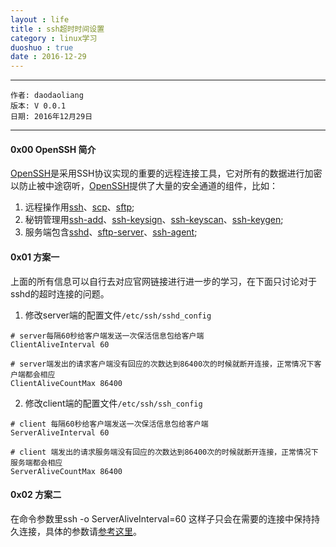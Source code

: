 ```yaml
---
layout : life
title : ssh超时时间设置
category : linux学习
duoshuo : true
date : 2016-12-29
---
```



******

	作者: daodaoliang
	版本: V 0.0.1
	日期: 2016年12月29日

<!-- more -->

*******

#### 0x00 OpenSSH 简介

[OpenSSH][1]是采用SSH协议实现的重要的远程连接工具，它对所有的数据进行加密以防止被中途窃听，[OpenSSH][1]提供了大量的安全通道的组件，比如：

1. 远程操作用[ssh][3]、[scp][4]、[sftp][5];
2. 秘钥管理用[ssh-add][6]、[ssh-keysign][7]、[ssh-keyscan][8]、[ssh-keygen][9];
3. 服务端包含[sshd][10]、[sftp-server][11]、[ssh-agent][12];

#### 0x01 方案一

上面的所有信息可以自行去对应官网链接进行进一步的学习，在下面只讨论对于sshd的超时连接的问题。


1. 修改server端的配置文件`/etc/ssh/sshd_config`

```
# server每隔60秒给客户端发送一次保活信息包给客户端
ClientAliveInterval 60

# server端发出的请求客户端没有回应的次数达到86400次的时候就断开连接，正常情况下客户端都会相应
ClientAliveCountMax 86400
```

2. 修改client端的配置文件`/etc/ssh/ssh_config`

```
# client 每隔60秒给客户端发送一次保活信息包给客户端
ServerAliveInterval 60

# client 端发出的请求服务端没有回应的次数达到86400次的时候就断开连接，正常情况下服务端都会相应
ServerAliveCountMax 86400
```

#### 0x02 方案二

在命令参数里ssh -o ServerAliveInterval=60 这样子只会在需要的连接中保持持久连接，具体的参数请[参考这里][2]。


[1]:http://www.openssh.com/
[2]:http://man.openbsd.org/sshd_config.5
[3]:http://man.openbsd.org/?query=ssh&sektion=1
[4]:http://man.openbsd.org/?query=scp&sektion=1
[5]:http://man.openbsd.org/?query=sftp&sektion=1
[6]:http://man.openbsd.org/?query=ssh-add&sektion=1
[7]:http://man.openbsd.org/?query=ssh-keysign&sektion=8
[8]:http://man.openbsd.org/?query=ssh-keyscan&sektion=1
[9]:http://man.openbsd.org/?query=ssh-keygen&sektion=1
[10]:http://man.openbsd.org/?query=sshd&sektion=8
[11]:http://man.openbsd.org/?query=sftp-server&sektion=8
[12]:http://man.openbsd.org/?query=ssh-agent&sektion=1